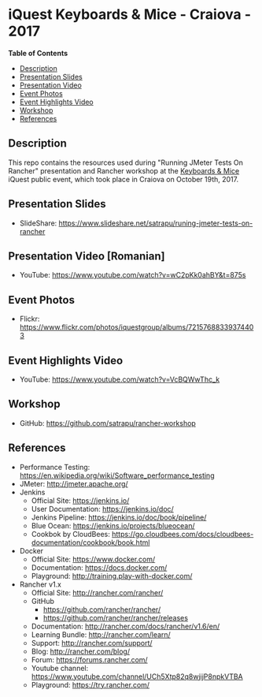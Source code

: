 # iQuest Keyboards & Mice - Craiova - 2017
**Table of Contents**  
- [Description](#description)  
- [Presentation Slides](#slides) 
- [Presentation Video](#video)
- [Event Photos](#photos)
- [Event Highlights Video](#highlights-video)
- [Workshop](#workshop) 
- [References](#references)   

<a name="description">Description</a>
--
This repo contains the resources used during "Running JMeter Tests On Rancher" presentation and Rancher workshop at the [Keyboards & Mice](http://www.iquestgroup.com/en/event/keyboards-and-mice-craiova-2017/) iQuest public event, which took place in Craiova on October 19th, 2017.

<a name="slides">Presentation Slides</a>
--
* SlideShare: https://www.slideshare.net/satrapu/runing-jmeter-tests-on-rancher

<a name="photos">Presentation Video [Romanian]<a/>
--
* YouTube: https://www.youtube.com/watch?v=wC2pKk0ahBY&t=875s

<a name="photos">Event Photos<a/>
--
* Flickr: https://www.flickr.com/photos/iquestgroup/albums/72157688339374403
   
<a name="highlights-video">Event Highlights Video<a/>
--
* YouTube: https://www.youtube.com/watch?v=VcBQWwThc_k
   
<a name="workshop">Workshop</a>
--
* GitHub: https://github.com/satrapu/rancher-workshop

<a name="references">References</a>
--
* Performance Testing: https://en.wikipedia.org/wiki/Software_performance_testing
* JMeter: http://jmeter.apache.org/
* Jenkins
    * Official Site: https://jenkins.io/
    * User Documentation: https://jenkins.io/doc/
    * Jenkins Pipeline: https://jenkins.io/doc/book/pipeline/
    * Blue Ocean: https://jenkins.io/projects/blueocean/
    * Cookbok by CloudBees: https://go.cloudbees.com/docs/cloudbees-documentation/cookbook/book.html
* Docker
    * Official Site: https://www.docker.com/
    * Documentation: https://docs.docker.com/
    * Playground: http://training.play-with-docker.com/
* Rancher v1.x
   * Official Site: http://rancher.com/rancher/
   * GitHub  
     * https://github.com/rancher/rancher/
     * https://github.com/rancher/rancher/releases
   * Documentation: http://rancher.com/docs/rancher/v1.6/en/
   * Learning Bundle: http://rancher.com/learn/
   * Support: http://rancher.com/support/
   * Blog: http://rancher.com/blog/
   * Forum: https://forums.rancher.com/
   * Youtube channel: https://www.youtube.com/channel/UCh5Xtp82q8wjijP8npkVTBA
   * Playground: https://try.rancher.com/
